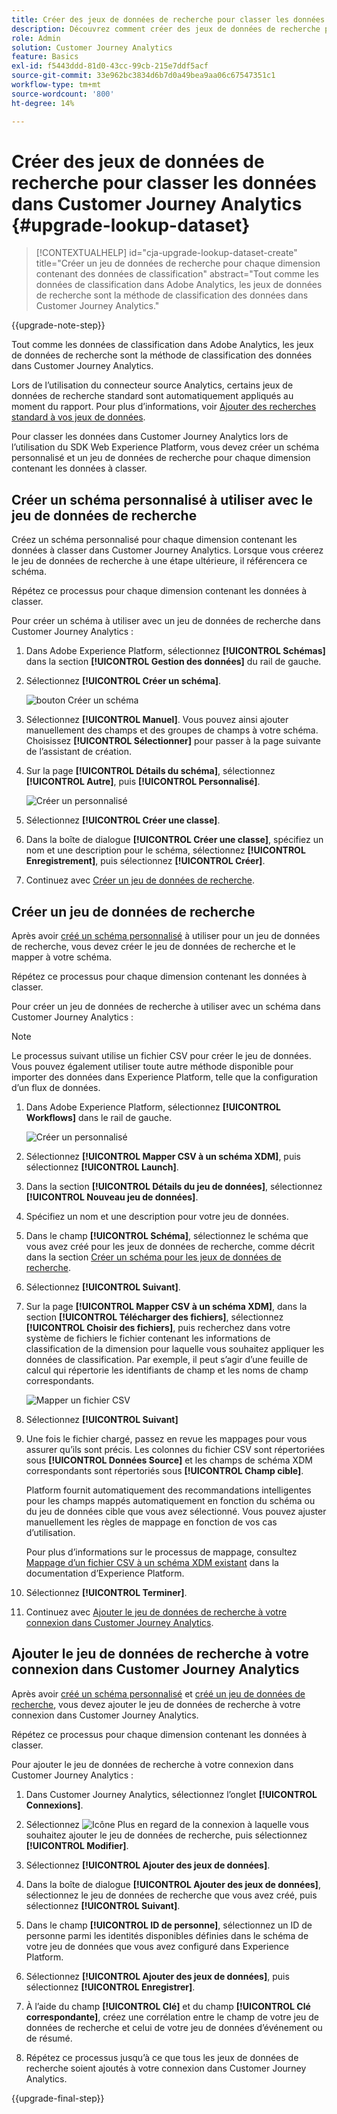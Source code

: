 ```yaml
---
title: Créer des jeux de données de recherche pour classer les données dans Customer Journey Analytics
description: Découvrez comment créer des jeux de données de recherche pour classer les données dans Customer Journey Analytics
role: Admin
solution: Customer Journey Analytics
feature: Basics
exl-id: f5443ddd-81d0-43cc-99cb-215e7ddf5acf
source-git-commit: 33e962bc3834d6b7d0a49bea9aa06c67547351c1
workflow-type: tm+mt
source-wordcount: '800'
ht-degree: 14%

---
```


# Créer des jeux de données de recherche pour classer les données dans Customer Journey Analytics {#upgrade-lookup-dataset}

<!-- markdownlint-disable MD034 -->

>[!CONTEXTUALHELP]
>id="cja-upgrade-lookup-dataset-create"
>title="Créer un jeu de données de recherche pour chaque dimension contenant des données de classification"
>abstract="Tout comme les données de classification dans Adobe Analytics, les jeux de données de recherche sont la méthode de classification des données dans Customer Journey Analytics."

<!-- markdownlint-enable MD034 -->

{{upgrade-note-step}}

Tout comme les données de classification dans Adobe Analytics, les jeux de données de recherche sont la méthode de classification des données dans Customer Journey Analytics.

Lors de l’utilisation du connecteur source Analytics, certains jeux de données de recherche standard sont automatiquement appliqués au moment du rapport. Pour plus d’informations, voir [Ajouter des recherches standard à vos jeux de données](/help/connections/standard-lookups.md).

Pour classer les données dans Customer Journey Analytics lors de l’utilisation du SDK Web Experience Platform, vous devez créer un schéma personnalisé et un jeu de données de recherche pour chaque dimension contenant les données à classer.

## Créer un schéma personnalisé à utiliser avec le jeu de données de recherche

Créez un schéma personnalisé pour chaque dimension contenant les données à classer dans Customer Journey Analytics. Lorsque vous créerez le jeu de données de recherche à une étape ultérieure, il référencera ce schéma.

Répétez ce processus pour chaque dimension contenant les données à classer.

Pour créer un schéma à utiliser avec un jeu de données de recherche dans Customer Journey Analytics :

1. Dans Adobe Experience Platform, sélectionnez **[!UICONTROL Schémas]** dans la section **[!UICONTROL Gestion des données]** du rail de gauche.

1. Sélectionnez **[!UICONTROL Créer un schéma]**.

   ![bouton Créer un schéma](assets/schema-create.png)

1. Sélectionnez **[!UICONTROL Manuel]**. Vous pouvez ainsi ajouter manuellement des champs et des groupes de champs à votre schéma. Choisissez **[!UICONTROL Sélectionner]** pour passer à la page suivante de l’assistant de création.

1. Sur la page **[!UICONTROL Détails du schéma]**, sélectionnez **[!UICONTROL Autre]**, puis **[!UICONTROL Personnalisé]**.

   ![Créer un personnalisé](assets/schema-custom.png)

1. Sélectionnez **[!UICONTROL Créer une classe]**.

   <!-- add screenshot -->

1. Dans la boîte de dialogue **[!UICONTROL Créer une classe]**, spécifiez un nom et une description pour le schéma, sélectionnez **[!UICONTROL Enregistrement]**, puis sélectionnez **[!UICONTROL Créer]**.

1. Continuez avec [Créer un jeu de données de recherche](#create-a-lookup-dataset).

## Créer un jeu de données de recherche

Après avoir [créé un schéma personnalisé](#create-a-custom-schema-to-use-with-the-lookup-dataset) à utiliser pour un jeu de données de recherche, vous devez créer le jeu de données de recherche et le mapper à votre schéma.

Répétez ce processus pour chaque dimension contenant les données à classer.

Pour créer un jeu de données de recherche à utiliser avec un schéma dans Customer Journey Analytics :

>[!NOTE]
>
>Le processus suivant utilise un fichier CSV pour créer le jeu de données. Vous pouvez également utiliser toute autre méthode disponible pour importer des données dans Experience Platform, telle que la configuration d’un flux de données.

1. Dans Adobe Experience Platform, sélectionnez **[!UICONTROL Workflows]** dans le rail de gauche.

   ![Créer un personnalisé](assets/lookup-dataset-workflows.png)

1. Sélectionnez **[!UICONTROL Mapper CSV à un schéma XDM]**, puis sélectionnez **[!UICONTROL Launch]**.

1. Dans la section **[!UICONTROL Détails du jeu de données]**, sélectionnez **[!UICONTROL Nouveau jeu de données]**.

1. Spécifiez un nom et une description pour votre jeu de données.

1. Dans le champ **[!UICONTROL Schéma]**, sélectionnez le schéma que vous avez créé pour les jeux de données de recherche, comme décrit dans la section [Créer un schéma pour les jeux de données de recherche](#create-a-schema-for-lookup-datasets).

1. Sélectionnez **[!UICONTROL Suivant]**.

1. Sur la page **[!UICONTROL Mapper CSV à un schéma XDM]**, dans la section **[!UICONTROL Télécharger des fichiers]**, sélectionnez **[!UICONTROL Choisir des fichiers]**, puis recherchez dans votre système de fichiers le fichier contenant les informations de classification de la dimension pour laquelle vous souhaitez appliquer les données de classification. Par exemple, il peut s’agir d’une feuille de calcul qui répertorie les identifiants de champ et les noms de champ correspondants. <!-- correct? How can I better explain what this file is?-->

   ![Mapper un fichier CSV](assets/lookup-map-csv.png)

1. Sélectionnez **[!UICONTROL Suivant]**

1. Une fois le fichier chargé, passez en revue les mappages pour vous assurer qu’ils sont précis. Les colonnes du fichier CSV sont répertoriées sous **[!UICONTROL Données Source]** et les champs de schéma XDM correspondants sont répertoriés sous **[!UICONTROL Champ cible]**.

   Platform fournit automatiquement des recommandations intelligentes pour les champs mappés automatiquement en fonction du schéma ou du jeu de données cible que vous avez sélectionné. Vous pouvez ajuster manuellement les règles de mappage en fonction de vos cas d’utilisation.

   Pour plus d’informations sur le processus de mappage, consultez [Mappage d’un fichier CSV à un schéma XDM existant](https://experienceleague.adobe.com/en/docs/experience-platform/ingestion/tutorials/map-csv/existing-schema) dans la documentation d’Experience Platform.

1. Sélectionnez **[!UICONTROL Terminer]**.

1. Continuez avec [ Ajouter le jeu de données de recherche à votre connexion dans Customer Journey Analytics](#add-the-lookup-dataset-to-your-connection-in-customer-journey-analytics).

## Ajouter le jeu de données de recherche à votre connexion dans Customer Journey Analytics

Après avoir [créé un schéma personnalisé](#create-a-custom-schema-to-use-with-the-lookup-dataset) et [créé un jeu de données de recherche](#create-a-lookup-dataset), vous devez ajouter le jeu de données de recherche à votre connexion dans Customer Journey Analytics.

Répétez ce processus pour chaque dimension contenant les données à classer.

Pour ajouter le jeu de données de recherche à votre connexion dans Customer Journey Analytics :

1. Dans Customer Journey Analytics, sélectionnez l’onglet **[!UICONTROL Connexions]**.

1. Sélectionnez ![Icône Plus](assets/More.svg) en regard de la connexion à laquelle vous souhaitez ajouter le jeu de données de recherche, puis sélectionnez **[!UICONTROL Modifier]**.

   <!-- add screenshot -->

1. Sélectionnez **[!UICONTROL Ajouter des jeux de données]**.

1. Dans la boîte de dialogue **[!UICONTROL Ajouter des jeux de données]**, sélectionnez le jeu de données de recherche que vous avez créé, puis sélectionnez **[!UICONTROL Suivant]**.

1. Dans le champ **[!UICONTROL ID de personne]**, sélectionnez un ID de personne parmi les identités disponibles définies dans le schéma de votre jeu de données que vous avez configuré dans Experience Platform. <!-- fill out other fields? -->

1. Sélectionnez **[!UICONTROL Ajouter des jeux de données]**, puis sélectionnez **[!UICONTROL Enregistrer]**.

   <!-- is there a step right in between here where you select the dataset -->

1. À l’aide du champ **[!UICONTROL Clé]** et du champ **[!UICONTROL Clé correspondante]**, créez une corrélation entre le champ de votre jeu de données de recherche et celui de votre jeu de données d’événement ou de résumé.

1. Répétez ce processus jusqu’à ce que tous les jeux de données de recherche soient ajoutés à votre connexion dans Customer Journey Analytics.

{{upgrade-final-step}}

